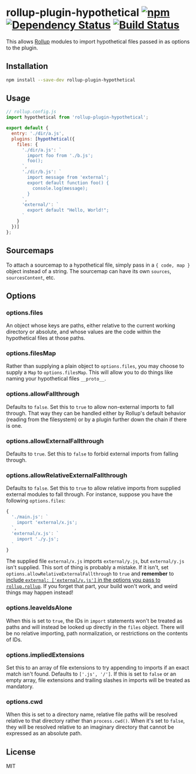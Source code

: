 # rollup-plugin-hypothetical [![npm][npm-image]][npm-url] [![Dependency Status][david-image]][david-url] [![Build Status][travis-image]][travis-url]
This allows [Rollup] modules to import hypothetical files passed in as options to the plugin.

## Installation
```bash
npm install --save-dev rollup-plugin-hypothetical
```

## Usage
```js
// rollup.config.js
import hypothetical from 'rollup-plugin-hypothetical';

export default {
  entry: './dir/a.js',
  plugins: [hypothetical({
    files: {
      './dir/a.js': `
        import foo from './b.js';
        foo();
      `,
      './dir/b.js': `
        import message from 'external';
        export default function foo() {
          console.log(message);
        }
      `,
      'external/': `
        export default "Hello, World!";
      `
    }
  })]
};
```

## Sourcemaps
To attach a sourcemap to a hypothetical file, simply pass in a `{ code, map }` object instead of a string. The sourcemap can have its own `sources`, `sourcesContent`, etc.

## Options
### options.files
An object whose keys are paths, either relative to the current working directory or absolute, and whose values are the code within the hypothetical files at those paths.

### options.filesMap
Rather than supplying a plain object to `options.files`, you may choose to supply a `Map` to `options.filesMap`. This will allow you to do things like naming your hypothetical files `__proto__`.

### options.allowFallthrough
Defaults to `false`. Set this to `true` to allow non-external imports to fall through. That way they can be handled either by Rollup's default behavior (reading from the filesystem) or by a plugin further down the chain if there is one.

### options.allowExternalFallthrough
Defaults to `true`. Set this to `false` to forbid external imports from falling through.

### options.allowRelativeExternalFallthrough
Defaults to `false`. Set this to `true` to allow relative imports from supplied external modules to fall through. For instance, suppose you have the following `options.files`:

```js
{
  './main.js': `
    import 'external/x.js';
  `,
  'external/x.js': `
    import './y.js';
  `
}
```

The supplied file `external/x.js` imports `external/y.js`, but `external/y.js` isn't supplied. This sort of thing is probably a mistake. If it isn't, set `options.allowRelativeExternalFallthrough` to `true` and **remember** to [include `external: ['external/y.js']` in the options you pass to `rollup.rollup`](https://rollupjs.org/#external-e-external-). If you forget that part, your build won't work, and weird things may happen instead!

### options.leaveIdsAlone
When this is set to `true`, the IDs in `import` statements won't be treated as paths and will instead be looked up directly in the `files` object. There will be no relative importing, path normalization, or restrictions on the contents of IDs.

### options.impliedExtensions
Set this to an array of file extensions to try appending to imports if an exact match isn't found. Defaults to `['.js', '/']`. If this is set to `false` or an empty array, file extensions and trailing slashes in imports will be treated as mandatory.

### options.cwd
When this is set to a directory name, relative file paths will be resolved relative to that directory rather than `process.cwd()`. When it's set to `false`, they will be resolved relative to an imaginary directory that cannot be expressed as an absolute path.


## License
MIT


[npm-url]:    https://npmjs.org/package/rollup-plugin-hypothetical
[david-url]:  https://david-dm.org/Permutatrix/rollup-plugin-hypothetical
[travis-url]: https://travis-ci.org/Permutatrix/rollup-plugin-hypothetical

[npm-image]:    https://img.shields.io/npm/v/rollup-plugin-hypothetical.svg
[david-image]:  https://img.shields.io/david/Permutatrix/rollup-plugin-hypothetical/master.svg
[travis-image]: https://img.shields.io/travis/Permutatrix/rollup-plugin-hypothetical/master.svg

[Rollup]: https://www.npmjs.com/package/rollup
